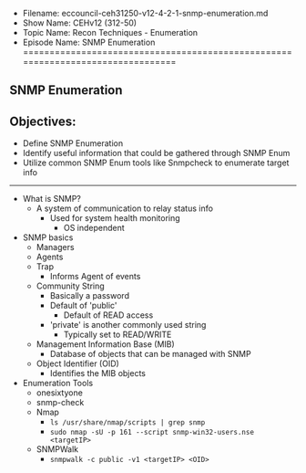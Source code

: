 - Filename: eccouncil-ceh31250-v12-4-2-1-snmp-enumeration.md
- Show Name: CEHv12 (312-50)
- Topic Name: Recon Techniques - Enumeration
- Episode Name: SNMP Enumeration
================================================================================


SNMP Enumeration
--------------------------------------------------------------------------------

Objectives:
--------------------------------------------------------------------------------
- Define SNMP Enumeration
- Identify useful information that could be gathered through SNMP Enum
- Utilize common SNMP Enum tools like Snmpcheck to enumerate target info
--------------------------------------------------------------------------------


+ What is SNMP?
  - A system of communication to relay status info
    + Used for system health monitoring
      - OS independent
+ SNMP basics
  - Managers
  - Agents
  - Trap
    + Informs Agent of events
  - Community String
    + Basically a password
    + Default of 'public'
      - Default of READ access
    + 'private' is another commonly used string
      - Typically set to READ/WRITE
  - Management Information Base (MIB)
    + Database of objects that can be managed with SNMP
  - Object Identifier (OID)
    + Identifies the MIB objects
+ Enumeration Tools
  - onesixtyone
  - snmp-check
  - Nmap
    + `ls /usr/share/nmap/scripts | grep snmp`
    + `sudo nmap -sU -p 161 --script snmp-win32-users.nse <targetIP>`
  - SNMPWalk
    + `snmpwalk -c public -v1 <targetIP> <OID>`
